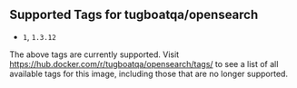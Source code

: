 ## Supported Tags for tugboatqa/opensearch

* `1`, `1.3.12`

The above tags are currently supported. Visit https://hub.docker.com/r/tugboatqa/opensearch/tags/ to see a list of all available tags for this image, including those that are no longer supported.
